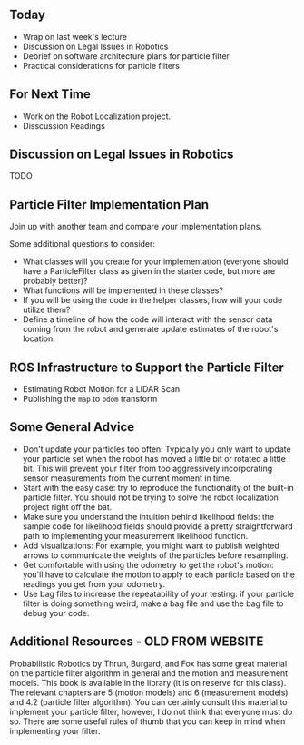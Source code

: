## Today
* Wrap on last week's lecture
* Discussion on Legal Issues in Robotics
* Debrief on software architecture plans for particle filter
* Practical considerations for particle filters

## For Next Time
* Work on the <a-no-proxy href="https://olin.instructure.com/courses/143/assignments/1325">Robot Localization project</a-no-proxy>.
* Disscussion Readings

## Discussion on Legal Issues in Robotics

TODO

## Particle Filter Implementation Plan

Join up with another team and compare your implementation plans. 

Some additional questions to consider:
* What classes will you create for your implementation (everyone should have a ParticleFilter class as given in the starter code, but more are probably better)?
* What functions will be implemented in these classes?
* If you will be using the code in the helper classes, how will your code utilize them?
* Define a timeline of how the code will interact with the sensor data coming from the robot and generate update estimates of the robot's location.

## ROS Infrastructure to Support the Particle Filter

* Estimating Robot Motion for a LIDAR Scan
* Publishing the ``map`` to ``odom`` transform

## Some General Advice

* Don't update your particles too often:  Typically you only want to update your particle set when the robot has moved a little bit or rotated a little bit.  This will prevent your filter from too aggressively incorporating sensor measurements from the current moment in time.
* Start with the easy case: try to reproduce the functionality of the built-in particle filter.  You should not be trying to solve the robot localization project right off the bat.
* Make sure you understand the intuition behind likelihood fields: the sample code for likelihood fields should provide a pretty straightforward path to implementing your measurement likelihood function.
* Add visualizations: For example, you might want to publish weighted arrows to communicate the weights of the particles before resampling.
* Get comfortable with using the odometry to get the robot's motion: you'll have to calculate the motion to apply to each particle based on the readings you get from your odometry.
* Use bag files to increase the repeatability of your testing: if your particle filter is doing something weird, make a bag file and use the bag file to debug your code.

## Additional Resources - OLD FROM WEBSITE
Probabilistic Robotics by Thrun, Burgard, and Fox has some great material on the particle filter algorithm in general and the motion and measurement models.  This book is available in the library (it is on reserve for this class).  The relevant chapters are 5 (motion models) and 6 (measurement models) and 4.2 (particle filter algorithm).  You can certainly consult this material to implement your particle filter, however, I do not think that everyone must do so.  There are some useful rules of thumb that you can keep in mind when implementing your filter.
